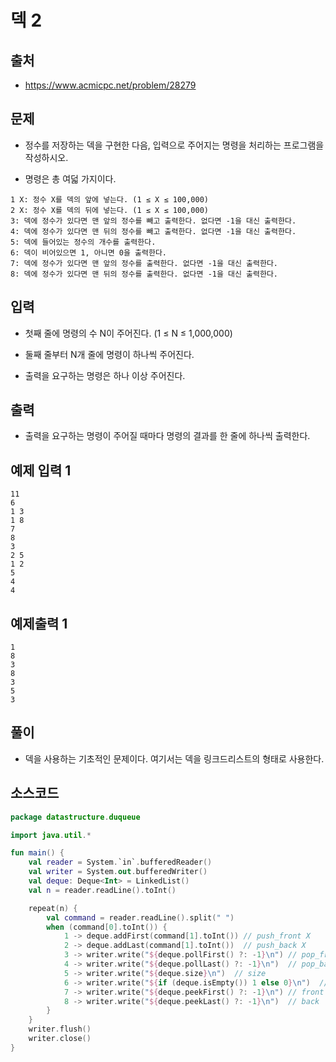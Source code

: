 # 덱 2

## 출처

* https://www.acmicpc.net/problem/28279

## 문제

* 정수를 저장하는 덱을 구현한 다음, 입력으로 주어지는 명령을 처리하는 프로그램을 작성하시오.

* 명령은 총 여덟 가지이다.

```
1 X: 정수 X를 덱의 앞에 넣는다. (1 ≤ X ≤ 100,000)
2 X: 정수 X를 덱의 뒤에 넣는다. (1 ≤ X ≤ 100,000)
3: 덱에 정수가 있다면 맨 앞의 정수를 빼고 출력한다. 없다면 -1을 대신 출력한다.
4: 덱에 정수가 있다면 맨 뒤의 정수를 빼고 출력한다. 없다면 -1을 대신 출력한다.
5: 덱에 들어있는 정수의 개수를 출력한다.
6: 덱이 비어있으면 1, 아니면 0을 출력한다.
7: 덱에 정수가 있다면 맨 앞의 정수를 출력한다. 없다면 -1을 대신 출력한다.
8: 덱에 정수가 있다면 맨 뒤의 정수를 출력한다. 없다면 -1을 대신 출력한다.
```

## 입력

* 첫째 줄에 명령의 수 N이 주어진다. (1 ≤ N ≤ 1,000,000)

* 둘째 줄부터 N개 줄에 명령이 하나씩 주어진다.

* 출력을 요구하는 명령은 하나 이상 주어진다.

## 출력

* 출력을 요구하는 명령이 주어질 때마다 명령의 결과를 한 줄에 하나씩 출력한다.

## 예제 입력 1

```
11
6
1 3
1 8
7
8
3
2 5
1 2
5
4
4
```

## 예제출력 1

```
1
8
3
8
3
5
3
```

## 풀이

* 덱을 사용하는 기초적인 문제이다. 여기서는 덱을 링크드리스트의 형태로 사용한다.

## 소스코드

```kotlin
package datastructure.duqueue

import java.util.*

fun main() {
    val reader = System.`in`.bufferedReader()
    val writer = System.out.bufferedWriter()
    val deque: Deque<Int> = LinkedList()
    val n = reader.readLine().toInt()

    repeat(n) {
        val command = reader.readLine().split(" ")
        when (command[0].toInt()) {
            1 -> deque.addFirst(command[1].toInt()) // push_front X
            2 -> deque.addLast(command[1].toInt())  // push_back X
            3 -> writer.write("${deque.pollFirst() ?: -1}\n") // pop_front
            4 -> writer.write("${deque.pollLast() ?: -1}\n")  // pop_back
            5 -> writer.write("${deque.size}\n")  // size
            6 -> writer.write("${if (deque.isEmpty()) 1 else 0}\n")  // empty
            7 -> writer.write("${deque.peekFirst() ?: -1}\n") // front
            8 -> writer.write("${deque.peekLast() ?: -1}\n")  // back
        }
    }
    writer.flush()
    writer.close()
}
```

